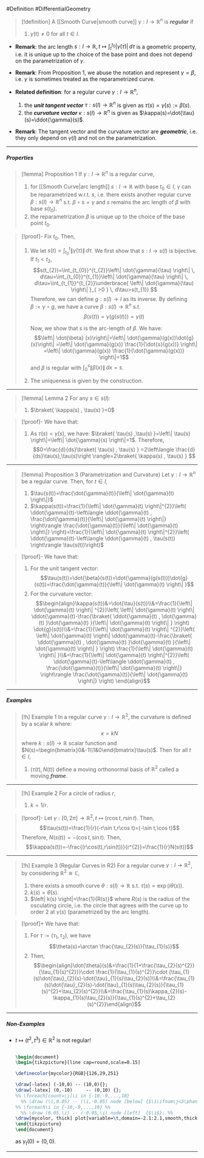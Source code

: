 #Definition #DifferentialGeometry 

> [!definition]
> A [[Smooth Curve|smooth curve]] $\gamma:I \to \mathbb{R}^n$ is ***regular*** if 
> 1. $\dot{\gamma}(t)\neq 0$ for all $t\in I$.
- **Remark**: the arc length $s:I\to \mathbb{R},t\mapsto \int_{t}^{t_{0}} \left| \dot{\gamma} (\tau)\right| \, d\tau$ is a geometric property, i.e. it is unique up to the choice of the base point and does not depend on the parametrization of $\gamma$.
- **Remark**: From Proposition 1, we abuse the notation and represent $\gamma=\beta$, i.e. $\gamma$ is sometimes treated as the reparametrized curve. 
- **Related definition**: for a regular curve $\gamma:I\to \mathbb{R}^n$, 
  1. the ***unit tangent vector*** $\tau:s(I)\to \mathbb{R}^n$ is given as $\tau(s)=\dot{\gamma}(s):=\dot{\beta}(s)$.
  2. the ***curvature vector*** $\kappa:s(I)\to \mathbb{R}^n$ is given as $\kappa(s)=\dot{\tau}(s)=\ddot{\gamma}(s)$.

- **Remark**: The tangent vector and the curvature vector are ***geometric***, i.e. they only depend on $\gamma(I)$ and not on the parametrization. 

---
##### Properties
> [!lemma] Proposition 1
> If $\gamma:I\to \mathbb{R}^n$ is a regular curve, 
> 1. for [[Smooth Curve|arc length]] $s:I\to \mathbb{R}$ with base $t_{0}\in I$, $\gamma$ can be reparametrized w.r.t. $s$, i.e. there exists another regular curve $\beta:s(I)\to \mathbb{R}^n$ s.t. $\beta \circ s=\gamma$ and $s$ remains the arc length of $\beta$ with base $s(t_{0})$.
> 2. the reparametrization $\beta$ is unique up to the choice of the base point $t_{0}$.

> [!proof]-
> Fix $t_{0}$. Then, 
> 1. We let $s(t)=\int_{t_{0}}^{t} \left\| \dot{\gamma}(\tau) \right\|\, d\tau$. We first show that $s:I\to s(I)$ is bijective. If $t_{1}<t_{2}$, $$s(t_{2})=\int_{t_{0}}^{t_{2}}\left\| \dot{\gamma}(\tau) \right\|    \, d\tau=\int_{t_{0}}^{t_{1}}\left\| \dot{\gamma}(\tau) \right\|   \, d\tau+\int_{t_{1}}^{t_{2}}\underbrace{ \left\| \dot{\gamma}(\tau) \right\|   }_{ >0 }  \, d\tau>s(t_{1}) $$Therefore, we can define $g:s(I)\to I$ as its inverse. By defining $\beta:=\gamma \circ g$, we have a curve $\beta:s(I)\to \mathbb{R}^n$ s.t. $$\beta(s(t))=\gamma(g(s(t)))=\gamma(t)$$
>    
>    
>    Now, we show that $s$ is the arc-length of $\beta$. We have: 
>    $$\left\| \dot{\beta} (x)\right\|=\left\| \dot{\gamma}(g(x))\dot{g}(x)\right\| =\left\| \dot{\gamma}(g(x)) \frac{1}{\dot{s}(g(x))} \right\|  =\left\| \dot{\gamma}(g(x)) \frac{1}{\dot{\gamma}(g(x))} \right\|=1$$
> 	and $\beta$ is regular with $\int_{0}^{s} \left\| \dot{\beta}(x) \right\| \, dx=s$.
> 2. The uniqueness is given by the construction.
---
> [!lemma] Lemma 2
> For any $s\in s(I)$: 
> 1. $\braket{ \kappa(s) , \tau(s) }=0$

> [!proof]-
> We have that:
> 1. As $\tau(s)=\dot{\gamma}(s)$, we have: $\braket{ \tau(s) ,\tau(s)  }=\left\| \tau(s) \right\|=\left\| \dot{\gamma}(s) \right\|=1$. Therefore, $$0=\frac{d}{ds}\braket{ \tau(s) , \tau(s) } =2\left\langle \frac{d}{ds}\tau(s),\tau(s)\right \rangle=2\braket{ \kappa(s) , \tau(s) } $$
---
> [!lemma] Proposition 3 (Parametrization and Curvature)
> Let $\gamma:I\to \mathbb{R}^n$ be a regular curve. Then, for $t\in I$, 
> 1. $\tau(s(t))=\frac{\dot{\gamma}(t)}{\left\| \dot{\gamma}(t) \right\|}$
> 2. $\kappa(s(t))=\frac{1}{\left\| \dot{\gamma}(t) \right\|^{2}}\left(  \ddot{\gamma}(t)-\left\langle \ddot{\gamma}(t) ,  \frac{\dot{\gamma}(t)}{\left\| \dot{\gamma}(t) \right\|} \right\rangle \frac{\dot{\gamma}(t)}{\left\| \dot{\gamma}(t) \right\|} \right)=\frac{1}{\left\| \dot{\gamma}(t) \right\|^{2}}\left(  \ddot{\gamma}(t)-\left\langle \ddot{\gamma}(t) ,  \tau(s(t)) \right\rangle \tau(s(t))\right)$

> [!proof]-
> We have that:
> 1. For the unit tangent vector:$$\tau(s(t))=\dot{\beta}(s(t))=\dot{\gamma}(g(s(t)))\dot{g}(s(t))=\frac{\dot{\gamma}(t)}{\left\| \dot{\gamma}(t) \right\|  }$$
> 2. For the curvature vector: $$\begin{align}\kappa(s(t))&=\dot{\tau}(s(t))\\&=\frac{1}{\left\| \dot{\gamma}(t) \right\|  ^{2}}\left( \left\| \dot{\gamma}(t) \right\|  \ddot{\gamma}(t)-\frac{\braket{ \ddot{\gamma}(t) , \dot{\gamma}(t) }\dot{\gamma}(t) }{\left\| \dot{\gamma}(t) \right\|  } \right) \dot{g}(s(t))\\&=\frac{1}{\left\| \dot{\gamma}(t) \right\|  ^{2}}\left( \left\| \dot{\gamma}(t) \right\|  \ddot{\gamma}(t)-\frac{\braket{ \ddot{\gamma}(t) , \dot{\gamma}(t) }\dot{\gamma}(t) }{\left\| \dot{\gamma}(t) \right\|  } \right) \frac{1}{\left\| \dot{\gamma}(t) \right\| }\\&=\frac{1}{\left\| \dot{\gamma}(t) \right\|^{2}}\left(  \ddot{\gamma}(t)-\left\langle \ddot{\gamma}(t) ,  \frac{\dot{\gamma}(t)}{\left\| \dot{\gamma}(t) \right\|} \right\rangle \frac{\dot{\gamma}(t)}{\left\| \dot{\gamma}(t) \right\|} \right) \end{align}$$

---
##### Examples
> [!h] Example 1
> In a regular curve $\gamma:I \to \mathbb{R}^{2}$, the curvature is defined by a scalar $k$ where: $$\kappa=kN$$where $k:s(I)\to \mathbb{R}$ scalar function and $N(s)=\begin{bmatrix}0&-1\\1&0\end{bmatrix}\tau(s)$. Then for all $t\in I$, 
> 1. $(\tau(t),N(t))$ define a moving orthonormal basis of $\mathbb{R}^{2}$ called a moving ***frame***. 
---
> [!h] Example 2
> For a circle of radius $r$, 
> 1. $k=1/r$.

>[!proof]-
> Let $\gamma:[0,2\pi]\to \mathbb{R}^{2},t\mapsto(r\cos t,r\sin t)$. Then, $$\tau(s(t))=\frac{1}{r}(-r\sin t,r\cos t)=(-\sin t,\cos t)$$Therefore, $N(s(t))=-(\cos t,\sin t)$. Then, $$\kappa(s(t))=-\frac{(r\cos(t),r\sin(t))}{r^{2}}=\frac{1}{r}N(s(t))$$

---
> [!h] Example 3 (Regular Curves in R2)
> For a regular curve $\gamma:I\to \mathbb{R}^2$, by considering $\mathbb{R}^{2}\cong\mathbb{C}$, 
> 1. there exists a smooth curve $\theta:s(I)\to \mathbb{R}$ s.t. $\tau(s)=\exp(i\theta(s))$.
> 2. $k(s)=\dot{\theta}(s)$.
> 3. $\left| k(s) \right|=\frac{1}{R(s)}$ where $R(s)$ is the radius of the osculating circle, i.e. the circle that agrees with the curve up to order 2 at $\gamma(s)$ (parametrized by the arc length). 

> [!proof]+
> We have that:
> 1. For $\tau:=(\tau_{1},\tau_{2})$, we have $$\theta(s)=\arctan \frac{\tau_{2}(s)}{\tau_{1}(s)}$$
> 2. Then, $$\begin{align}\dot{\theta}(s)&=\frac{1}{1+\frac{\tau_{2}(s)^{2}}{\tau_{1}(s)^{2}}}\cdot \frac{1}{\tau_{1}(s)^{2}}\cdot (\tau_{1}(s)\dot{\tau}_{2}(s)-\dot{\tau}_{1}(s)\tau_{2}(s))\\&=\frac{\tau_{1}(s)\dot{\tau}_{2}(s)-\dot{\tau}_{1}(s)\tau_{2}(s)}{\tau_{1}(s)^{2}+\tau_{2}(s)^{2}}\\&=\frac{\tau_{1}(s)\kappa_{2}(s)-\kappa_{1}(s)\tau_{2}(s)}{\tau_{1}(s)^{2}+\tau_{2}(s)^{2}}\end{align}$$
---
##### Non-Examples
- $t\mapsto (t^{2},t^{3})\in \mathbb{R}^2$ is not regular!
	```tikz
	
	\begin{document}
	\begin{tikzpicture}[line cap=round,scale=0.15]
	
	\definecolor{mycolor}{RGB}{126,29,251}
	
	\draw[-latex] (-10,0) -- (10,0){};
	\draw[-latex] (0,-10)     -- (0,10) {};
	%% \foreach[count=\j]\i in {-10,-9,...,10}
	  %% \draw (\i,0.05) -- (\i,-0.05) node [below] {$\i\ifnum\j<3\phantom{-}\fi$}; %%
	%% \foreach\i in {-10,-9,...,10} %%
	  %% \draw (0.05,\i) -- (-0.05,\i) node [left]  {$\i$}; %% 
	\draw[mycolor, thick] plot[variable=\t,domain=-2.1:2.1,smooth,thick] ({\t*\t},{\t*\t*\t});
	\end{tikzpicture}
	\end{document}
	```
	as $\gamma_{t}(0)=(0,0)$.
---
